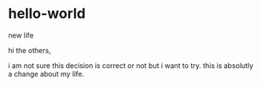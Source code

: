 # hello-world
new life


hi the others,

i am not sure this decision is correct or not but i want to try. 
this is absolutly a change about my life.
